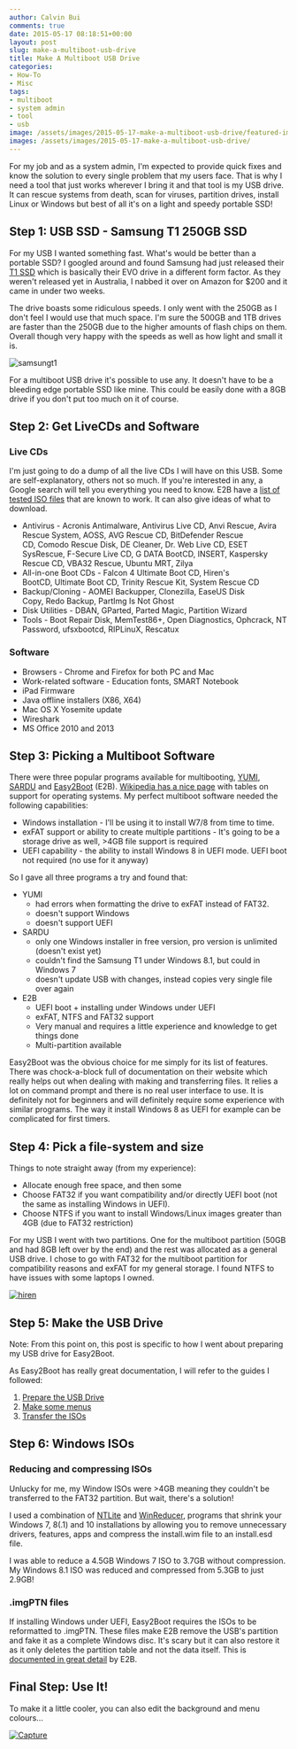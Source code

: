 ```yaml
---
author: Calvin Bui
comments: true
date: 2015-05-17 08:18:51+00:00
layout: post
slug: make-a-multiboot-usb-drive
title: Make A Multiboot USB Drive
categories:
- How-To
- Misc
tags:
- multiboot
- system admin
- tool
- usb
image: /assets/images/2015-05-17-make-a-multiboot-usb-drive/featured-image.jpg 
images: /assets/images/2015-05-17-make-a-multiboot-usb-drive/
---
```


For my job and as a system admin, I'm expected to provide quick fixes and know the solution to every single problem that my users face. That is why I need a tool that just works wherever I bring it and that tool is my USB drive. It can rescue systems from death, scan for viruses, partition drives, install Linux or Windows but best of all it's on a light and speedy portable SSD!

<!-- more -->

## Step 1: USB SSD - Samsung T1 250GB SSD

For my USB I wanted something fast. What's would be better than a portable SSD? I googled around and found Samsung had just released their [T1 SSD](http://www.amazon.com/gp/product/B00RWXV8FE/ref=as_li_tl?ie=UTF8&camp=211189&creative=373489&creativeASIN=B00RWXV8FE&link_code=as3&tag=calbui-20&linkId=WEBJO6UAFPDJQW4N) which is basically their EVO drive in a different form factor. As they weren't released yet in Australia, I nabbed it over on Amazon for $200 and it came in under two weeks.

The drive boasts some ridiculous speeds. I only went with the 250GB as I don't feel I would use that much space. I'm sure the 500GB and 1TB drives are faster than the 250GB due to the higher amounts of flash chips on them. Overall though very happy with the speeds as well as how light and small it is.

![samsungt1]({{page.images}}samsungt1.png)

For a multiboot USB drive it's possible to use any. It doesn't have to be a bleeding edge portable SSD like mine. This could be easily done with a 8GB drive if you don't put too much on it of course.

## Step 2: Get LiveCDs and Software

### Live CDs

I'm just going to do a dump of all the live CDs I will have on this USB. Some are self-explanatory, others not so much. If you're interested in any, a Google search will tell you everything you need to know. E2B have a [list of tested ISO files](http://www.easy2boot.com/add-payload-files/list-of-tested-payload-files/) that are known to work. It can also give ideas of what to download.

* Antivirus - Acronis Antimalware, Antivirus Live CD, Anvi Rescue, Avira Rescue System, AOSS, AVG Rescue CD, BitDefender Rescue CD, Comodo Rescue Disk, DE Cleaner, Dr. Web Live CD, ESET SysRescue, F-Secure Live CD, G DATA BootCD, INSERT, Kaspersky Rescue CD, VBA32 Rescue, Ubuntu MRT, Zilya
* All-in-one Boot CDs - Falcon 4 Ultimate Boot CD, Hiren's BootCD, Ultimate Boot CD, Trinity Rescue Kit, System Rescue CD
* Backup/Cloning - AOMEI Backupper, Clonezilla, EaseUS Disk Copy, Redo Backup, PartImg Is Not Ghost
* Disk Utilities - DBAN, GParted, Parted Magic, Partition Wizard
* Tools - Boot Repair Disk, MemTest86+, Open Diagnostics, Ophcrack, NT Password, ufsxbootcd, RIPLinuX, Rescatux

### Software

* Browsers - Chrome and Firefox for both PC and Mac
* Work-related software - Education fonts, SMART Notebook
* iPad Firmware
* Java offline installers (X86, X64)
* Mac OS X Yosemite update
* Wireshark
* MS Office 2010 and 2013

## Step 3: Picking a Multiboot Software

There were three popular programs available for multibooting, [YUMI](http://www.pendrivelinux.com/yumi-multiboot-usb-creator/), [SARDU](http://www.sarducd.it/) and [Easy2Boot](http://www.easy2boot.com/) (E2B). [Wikipedia has a nice page](http://en.wikipedia.org/wiki/List_of_tools_to_create_Live_USB_systems) with tables on support for operating systems. My perfect multiboot software needed the following capabilities:

* Windows installation - I'll be using it to install W7/8 from time to time.
* exFAT support or ability to create multiple partitions - It's going to be a storage drive as well, >4GB file support is required
* UEFI capability - the ability to install Windows 8 in UEFI mode. UEFI boot not required (no use for it anyway)

So I gave all three programs a try and found that:

* YUMI
  * had errors when formatting the drive to exFAT instead of FAT32.
  * doesn't support Windows
  * doesn't support UEFI
* SARDU
  * only one Windows installer in free version, pro version is unlimited (doesn't exist yet)
  * couldn't find the Samsung T1 under Windows 8.1, but could in Windows 7
  * doesn't update USB with changes, instead copies very single file over again
* E2B
  * UEFI boot + installing under Windows under UEFI
  * exFAT, NTFS and FAT32 support
  * Very manual and requires a little experience and knowledge to get things done
  * Multi-partition available

Easy2Boot was the obvious choice for me simply for its list of features. There was chock-a-block full of documentation on their website which really helps out when dealing with making and transferring files. It relies a lot on command prompt and there is no real user interface to use. It is definitely not for beginners and will definitely require some experience with similar programs. The way it install Windows 8 as UEFI for example can be complicated for first timers.

## Step 4: Pick a file-system and size

Things to note straight away (from my experience):

* Allocate enough free space, and then some
* Choose FAT32 if you want compatibility and/or directly UEFI boot (not the same as installing Windows in UEFI).
* Choose NTFS if you want to install Windows/Linux images greater than 4GB (due to FAT32 restriction)

For my USB I went with two partitions. One for the multiboot partition (50GB and had 8GB left over by the end) and the rest was allocated as a general USB drive. I chose to go with FAT32 for the multiboot partition for compatibility reasons and exFAT for my general storage. I found NTFS to have issues with some laptops I owned.

[![hiren]({{page.images}}hiren.png)]({{page.images}}hiren.png)

## Step 5: Make the USB Drive

Note: From this point on, this post is specific to how I went about preparing my USB drive for Easy2Boot.

As Easy2Boot has really great documentation, I will refer to the guides I followed:

1. [Prepare the USB Drive](http://www.easy2boot.com/make-an-easy2boot-usb-drive/make-and-e2b-usb-drive-using-rmprepusb/)
2. [Make some menus](http://www.easy2boot.com/configuring-e2b/add-a-new-menu-folder/)
3. [Transfer the ISOs](http://www.easy2boot.com/add-payload-files/)

## Step 6: Windows ISOs

### Reducing and compressing ISOs

Unlucky for me, my Window ISOs were >4GB meaning they couldn't be transferred to the FAT32 partition. But wait, there's a solution!

I used a combination of [NTLite](https://www.ntlite.com/) and [WinReducer](http://www.winreducer.net/), programs that shrink your Windows 7, 8(.1) and 10 installations by allowing you to remove unnecessary drivers, features, apps and compress the install.wim file to an install.esd file.

I was able to reduce a 4.5GB Windows 7 ISO to 3.7GB without compression. My Windows 8.1 ISO was reduced and compressed from 5.3GB to just 2.9GB!

### .imgPTN files

If installing Windows under UEFI, Easy2Boot requires the ISOs to be reformatted to .imgPTN. These files make E2B remove the USB's partition and fake it as a complete Windows disc. It's scary but it can also restore it as it only deletes the partition table and not the data itself. This is [documented in great detail](http://www.easy2boot.com/add-payload-files/makepartimage/) by E2B.

## Final Step: Use It!

To make it a little cooler, you can also edit the background and menu colours...

[![Capture]({{page.images}}Capture-1024x795.png)]({{page.images}}capture.png)
